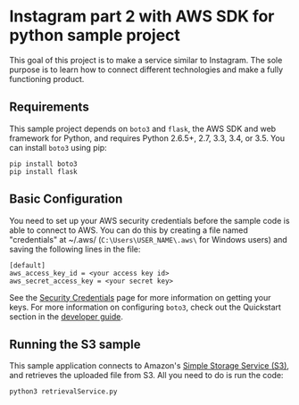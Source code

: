 # Instagram part 2 with AWS SDK for python sample project
This goal of this project is to make a service similar to Instagram. 
The sole purpose is to learn how to connect different technologies and make a fully functioning product.

## Requirements

This sample project depends on `boto3` and `flask`, the AWS SDK and web framework for Python, and requires Python 2.6.5+, 2.7, 3.3, 3.4, or 3.5. You can install `boto3` using pip:

    pip install boto3
    pip install flask




## Basic Configuration

You need to set up your AWS security credentials before the sample code is able
to connect to AWS. You can do this by creating a file named "credentials" at ~/.aws/ 
(`C:\Users\USER_NAME\.aws\` for Windows users) and saving the following lines in the file:

    [default]
    aws_access_key_id = <your access key id>
    aws_secret_access_key = <your secret key>

See the [Security Credentials](http://aws.amazon.com/security-credentials) page
for more information on getting your keys. For more information on configuring `boto3`,
check out the Quickstart section in the [developer guide](https://boto3.readthedocs.org/en/latest/guide/quickstart.html).

## Running the S3 sample

This sample application connects to Amazon's [Simple Storage Service (S3)](http://aws.amazon.com/s3),
and retrieves the uploaded file from S3. All you need to do is run the code:

    python3 retrievalService.py 